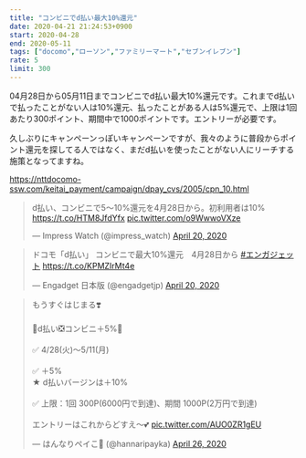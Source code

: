 ```yaml
---
title: "コンビニでd払い最大10%還元"
date: 2020-04-21 21:24:53+0900
start: 2020-04-28
end: 2020-05-11
tags: ["docomo","ローソン","ファミリーマート","セブンイレブン"]
rate: 5
limit: 300
---
```

04月28日から05月11日までコンビニでd払い最大10%還元です。これまでd払いで払ったことがない人は10%還元、払ったことがある人は5%還元で、上限は1回あたり300ポイント、期間中で1000ポイントです。エントリーが必要です。

久しぶりにキャンペーンっぽいキャンペーンですが、我々のように普段からポイント還元を探してる人ではなく、まだd払いを使ったことがない人にリーチする施策となってますね。

https://nttdocomo-ssw.com/keitai_payment/campaign/dpay_cvs/2005/cpn_10.html

<blockquote class="twitter-tweet"><p lang="ja" dir="ltr">d払い、コンビニで5～10%還元を4月28日から。初利用者は10% <a href="https://t.co/HTM8JfdYfx">https://t.co/HTM8JfdYfx</a> <a href="https://t.co/o9WwwoVXze">pic.twitter.com/o9WwwoVXze</a></p>&mdash; Impress Watch (@impress_watch) <a href="https://twitter.com/impress_watch/status/1252123099832541184?ref_src=twsrc%5Etfw">April 20, 2020</a></blockquote> <script async src="https://platform.twitter.com/widgets.js" charset="utf-8"></script>

<blockquote class="twitter-tweet"><p lang="ja" dir="ltr">ドコモ「d払い」 コンビニで最大10%還元　4月28日から <a href="https://twitter.com/hashtag/%E3%82%A8%E3%83%B3%E3%82%AC%E3%82%B8%E3%82%A7%E3%83%83%E3%83%88?src=hash&amp;ref_src=twsrc%5Etfw">#エンガジェット</a> <a href="https://t.co/KPMZIrMt4e">https://t.co/KPMZIrMt4e</a></p>&mdash; Engadget 日本版 (@engadgetjp) <a href="https://twitter.com/engadgetjp/status/1252135349935132672?ref_src=twsrc%5Etfw">April 20, 2020</a></blockquote> <script async src="https://platform.twitter.com/widgets.js" charset="utf-8"></script>

<blockquote class="twitter-tweet"><p lang="ja" dir="ltr">もうすぐはじまる❣️<br><br>🌷d払い❎コンビニ＋5%🌷<br><br>✅ 4/28(火)〜5/11(月)<br><br>✅ ＋5%<br>★ d払いバージンは＋10%<br><br>✅ 上限：1回 300P(6000円で到達)、期間 1000P(2万円で到達)<br><br>エントリーはこれからどすえ〜💕 <a href="https://t.co/AUO0ZR1gEU">pic.twitter.com/AUO0ZR1gEU</a></p>&mdash; はんなりペイこ🍵 (@hannaripayka) <a href="https://twitter.com/hannaripayka/status/1254221260982120449?ref_src=twsrc%5Etfw">April 26, 2020</a></blockquote> <script async src="https://platform.twitter.com/widgets.js" charset="utf-8"></script>
